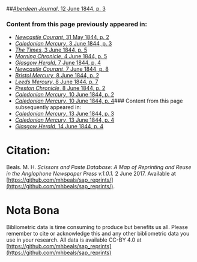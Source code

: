 ##[*Aberdeen Journal*, 12 June 1844, p. 3](https://mhbeals.github.io/sap_html/Aberdeen-Journal/Aberdeen-Journal-12-June-1844-p-3)

### Content from this page previously appeared in:
+ [*Newcastle Courant*, 31 May 1844, p. 2](https://mhbeals.github.io/sap_html/Newcastle-Courant/Newcastle-Courant-31-May-1844-p-2)
+ [*Caledonian Mercury*, 3 June 1844, p. 3](https://mhbeals.github.io/sap_html/Caledonian-Mercury/Caledonian-Mercury-3-June-1844-p-3)
+ [*The Times*, 3 June 1844, p. 5](https://mhbeals.github.io/sap_html/The-Times/The-Times-3-June-1844-p-5)
+ [*Morning Chronicle*, 4 June 1844, p. 5](https://mhbeals.github.io/sap_html/Morning-Chronicle/Morning-Chronicle-4-June-1844-p-5)
+ [*Glasgow Herald*, 7 June 1844, p. 4](https://mhbeals.github.io/sap_html/Glasgow-Herald/Glasgow-Herald-7-June-1844-p-4)
+ [*Newcastle Courant*, 7 June 1844, p. 8](https://mhbeals.github.io/sap_html/Newcastle-Courant/Newcastle-Courant-7-June-1844-p-8)
+ [*Bristol Mercury*, 8 June 1844, p. 2](https://mhbeals.github.io/sap_html/Bristol-Mercury/Bristol-Mercury-8-June-1844-p-2)
+ [*Leeds Mercury*, 8 June 1844, p. 7](https://mhbeals.github.io/sap_html/Leeds-Mercury/Leeds-Mercury-8-June-1844-p-7)
+ [*Preston Chronicle*, 8 June 1844, p. 2](https://mhbeals.github.io/sap_html/Preston-Chronicle/Preston-Chronicle-8-June-1844-p-2)
+ [*Caledonian Mercury*, 10 June 1844, p. 2](https://mhbeals.github.io/sap_html/Caledonian-Mercury/Caledonian-Mercury-10-June-1844-p-2)
+ [*Caledonian Mercury*, 10 June 1844, p. 4](https://mhbeals.github.io/sap_html/Caledonian-Mercury/Caledonian-Mercury-10-June-1844-p-4)### Content from this page subsequently appeared in:
+ [*Caledonian Mercury*, 13 June 1844, p. 3](https://mhbeals.github.io/sap_html/Caledonian-Mercury/Caledonian-Mercury-13-June-1844-p-3)
+ [*Caledonian Mercury*, 13 June 1844, p. 4](https://mhbeals.github.io/sap_html/Caledonian-Mercury/Caledonian-Mercury-13-June-1844-p-4)
+ [*Glasgow Herald*, 14 June 1844, p. 4](https://mhbeals.github.io/sap_html/Glasgow-Herald/Glasgow-Herald-14-June-1844-p-4)
                    
# Citation: 

Beals. M. H. *Scissors and Paste Database: A Map of Reprinting and Reuse in the Anglophone Newspaper Press v.1.0.1.* 2 June 2017. Available at [https://github.com/mhbeals/sap_reprints/](https://github.com/mhbeals/sap_reprints/). 
                    
# Nota Bona

Bibliometric data is time consuming to produce but benefits us all. Please remember to cite or acknowledge this and any other bibliometric data you use in your research. All data is available CC-BY 4.0 at [https://github.com/mhbeals/sap_reprints](https://github.com/mhbeals/sap_reprints)